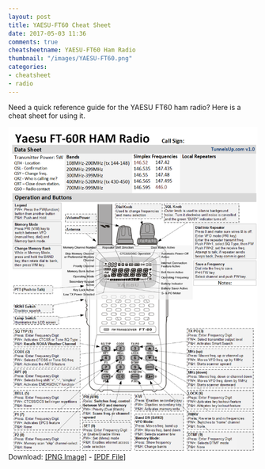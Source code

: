 ```yaml
---
layout: post
title: YAESU-FT60 Cheat Sheet
date: 2017-05-03 11:36
comments: true
cheatsheetname: YAESU-FT60 Ham Radio
thumbnail: "/images/YAESU-FT60.png"
categories:
- cheatsheet
- radio
---
```

Need a quick reference guide for the YAESU FT60 ham radio? Here is a cheat sheet for using it. 

![](/images/YAESU-FT60.png)
Download: [\[PNG Image\]](/images/YAESU-FT60.png) - [\[PDF File\]](/images/YAESU-FT60-CheatSheet.pdf)

